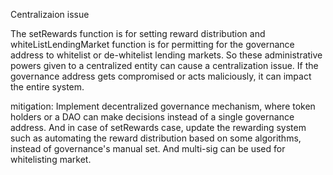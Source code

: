 Centralizaion issue

The setRewards function is for setting reward distribution and whiteListLendingMarket function is for permitting for the governance address to whitelist or de-whitelist lending markets.
So these administrative powers given to a centralized entity can cause a centralization issue. If the governance address gets compromised or acts maliciously, it can impact the entire system.

mitigation:
Implement decentralized governance mechanism, where token holders or a DAO can make decisions instead of a single governance address. And in case of setRewards case, update the rewarding system such as automating the reward distribution based on some algorithms, instead of governance's manual set. And multi-sig can be used for whitelisting market.
